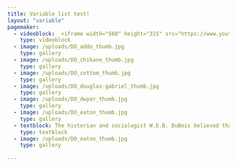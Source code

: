 ```yaml
---
title: Variable list test!
layout: "variable"
pagemaker:
  - videoblock:  <iframe width="560" height="315" src="https://www.youtube.com/embed/qk7nL27BxNg" frameborder="0" allow="accelerometer; autoplay; encrypted-media; gyroscope; picture-in-picture" allowfullscreen></iframe>
    type: videoblock 
  - image: /uploads/DO_addo_thumb.jpg
    type: gallery
  - image: /uploads/DO_chikane_thumb.jpg
    type: gallery
  - image: /uploads/DO_cottom_thumb.jpg
    type: gallery
  - image: /uploads/DO_douglas-gabriel_thumb.jpg
    type: gallery
  - image: /uploads/DO_dwyer_thumb.jpg
    type: gallery
  - image: /uploads/DO_eaton_thumb.jpg
    type: gallery  
  - textblock: The historian and sociologist W.E.B. DuBois believed that social science data should be evocative. In the 2018 essay collection W.E.B. Du Bois’s Data Portraits. Visualizing Black America, architecture scholar Mabel O. Wilson describes how Du Bois used infographics and various artistic media to counter assertions by Georg Wilhelm Friedrich Hegel that Africans were “incapable of any development of culture” and that the black experience was characterized by “sensuous arbitrariness.” In the same volume, designer Silas Munro explains just how important the arts were for Du Bois’s scientific argument. The Du Bois infographics were published twenty years before the founding of Bauhaus,” and their modular style predated “the rise of dominant European avant-garde movements… considered to have their origins in Russian constructivism, De Stijl, and Italian futurism.” Du Bois’s charts are both scientific and evocative. And they are provocative. They draw in viewers to study them, to make new insights, to raise new questions, and to take positive action."
    type: textblock 
  - image: /uploads/DO_eaton_thumb.jpg
    type: gallery 
            
---
```


